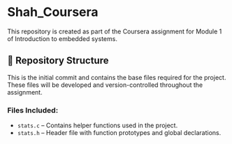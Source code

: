 # Shah_Coursera

This repository is created as part of the Coursera assignment for Module 1 of Introduction to embedded systems.

## 📁 Repository Structure

This is the initial commit and contains the base files required for the project. These files will be developed and version-controlled throughout the assignment.

### Files Included:

- `stats.c` – Contains helper functions used in the project.
- `stats.h` – Header file with function prototypes and global declarations.


